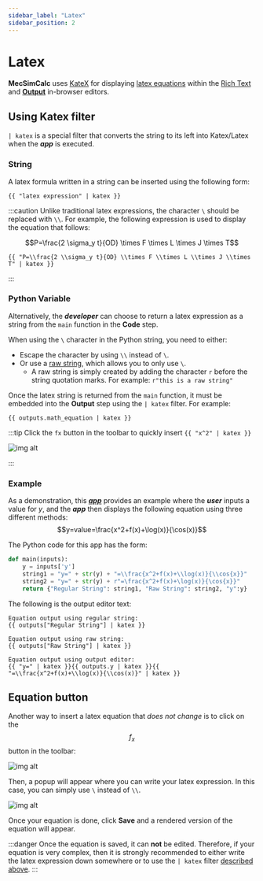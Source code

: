 ```yaml
---
sidebar_label: "Latex"
sidebar_position: 2
---
```


# Latex

**MecSimCalc** uses [KateX](https://katex.org/docs/supported.html) for displaying [latex equations](https://www.latex-project.org/help/documentation/amsldoc.pdf) within the [Rich Text](../inputs/input-types) and [**Output**](overview) in-browser editors.

## Using Katex filter

`| katex` is a special filter that converts the string to its left into Katex/Latex when the _**app**_ is executed.

### String

A latex formula written in a string can be inserted using the following form:

```
{{ "latex expression" | katex }}
```

:::caution
Unlike traditional latex expressions, the character `\` should be replaced with `\\`. For example, the following expression is used to display the equation that follows:

$$P=\frac{2 \sigma_y t}{OD} \times F \times L \times J \times T$$

```
{{ "P=\\frac{2 \\sigma_y t}{OD} \\times F \\times L \\times J \\times T" | katex }}
```

:::

### Python Variable

Alternatively, the _**developer**_ can choose to return a latex expression as a string from the `main` function in the **Code** step.

When using the `\` character in the Python string, you need to either:

- Escape the character by using `\\` instead of `\`.
- Or use a [raw string](https://www.journaldev.com/23598/python-raw-string), which allows you to only use `\`.
  - A raw string is simply created by adding the character `r` before the string quotation marks. For example: `r"this is a raw string"`

Once the latex string is returned from the `main` function, it must be embedded into the **Output** step using the `| katex` filter. For example:

```
{{ outputs.math_equation | katex }}
```

:::tip
Click the `fx` button in the toolbar to quickly insert `{{ "x^2" | katex }}`

<div style={{textAlign: 'center'}}>

![img alt](/docs/output/katex_btn.png)

</div>
:::

### Example

As a demonstration, this [_**app**_](https://mecsimcalc.com/app/8432496/displaying_katex_equations) provides an example where the _**user**_ inputs a value for $y$, and the _**app**_ then displays the following equation using three different methods:
$$y=value=\frac{x^2+f(x)+\log(x)}{\cos(x)}$$

The Python code for this app has the form:

```python
def main(inputs):
    y = inputs['y']
    string1 = "y=" + str(y) + "=\\frac{x^2+f(x)+\\log(x)}{\\cos{x}}"
    string2 = "y=" + str(y) + r"=\frac{x^2+f(x)+\log(x)}{\cos{x}}"
    return {"Regular String": string1, "Raw String": string2, "y":y}
```

The following is the output editor text:

```
Equation output using regular string:
{{ outputs["Regular String"] | katex }}

Equation output using raw string:
{{ outputs["Raw String"] | katex }}

Equation output using output editor:
{{ "y=" | katex }}{{ outputs.y | katex }}{{ "=\\frac{x^2+f(x)+\\log(x)}{\\cos(x)}" | katex }}
```

## Equation button

Another way to insert a latex equation that _does not change_ is to click on the $$f_x$$ button in the toolbar:

<div style={{textAlign: 'center'}}>

![img alt](/docs/output/fx_btn.png)

</div>

Then, a popup will appear where you can write your latex expression. In this case, you can simply use `\` instead of `\\`.

<div style={{textAlign: 'center'}}>

![img alt](/docs/output/fx_btn_popup.png)

</div>

Once your equation is done, click **Save** and a rendered version of the equation will appear.

:::danger
Once the equation is saved, it can **not** be edited. Therefore, if your equation is very complex, then it is strongly recommended to either write the latex expression down somewhere or to use the `| katex` filter [described above](#using-katex-filter).
:::
